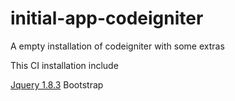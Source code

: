 initial-app-codeigniter
=======================

A empty installation of codeigniter with some extras

This CI installation include

<a href="http://jquery.com/">Jquery 1.8.3</a>
Bootstrap
